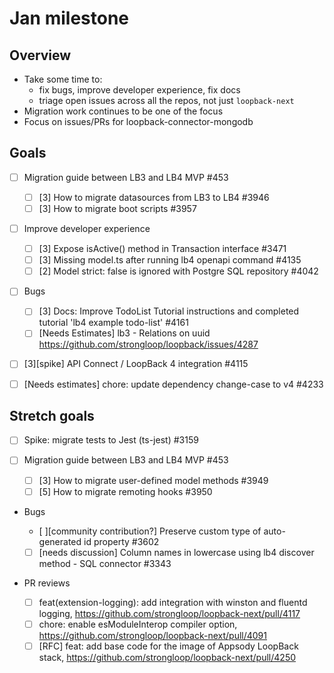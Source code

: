 # Jan milestone

## Overview

- Take some time to:
  - fix bugs, improve developer experience, fix docs
  - triage open issues across all the repos, not just `loopback-next`
- Migration work continues to be one of the focus
- Focus on issues/PRs for loopback-connector-mongodb

## Goals

- [ ] Migration guide between LB3 and LB4 MVP #453

  - [ ] [3] How to migrate datasources from LB3 to LB4 #3946
  - [ ] [3] How to migrate boot scripts #3957

- [ ] Improve developer experience

  - [ ] [3] Expose isActive() method in Transaction interface #3471
  - [ ] [3] Missing model.ts after running lb4 openapi command #4135
  - [ ] [2] Model strict: false is ignored with Postgre SQL repository #4042

- [ ] Bugs

  - [ ] [3] Docs: Improve TodoList Tutorial instructions and completed tutorial
        'lb4 example todo-list' #4161
  - [ ] [Needs Estimates] lb3 - Relations on uuid
        https://github.com/strongloop/loopback/issues/4287

- [ ] [3][spike] API Connect / LoopBack 4 integration #4115

- [ ] [Needs estimates] chore: update dependency change-case to v4 #4233

## Stretch goals

- [ ] Spike: migrate tests to Jest (ts-jest) #3159

- [ ] Migration guide between LB3 and LB4 MVP #453

  - [ ] [3] How to migrate user-defined model methods #3949
  - [ ] [5] How to migrate remoting hooks #3950

- Bugs

  - [ ][community contribution?] Preserve custom type of auto-generated id
    property #3602
  - [ ] [needs discussion] Column names in lowercase using lb4 discover method -
        SQL connector #3343

- PR reviews
  - [ ] feat(extension-logging): add integration with winston and fluentd
        logging, https://github.com/strongloop/loopback-next/pull/4117
  - [ ] chore: enable esModuleInterop compiler option,
        https://github.com/strongloop/loopback-next/pull/4091
  - [ ] [RFC] feat: add base code for the image of Appsody LoopBack stack,
        https://github.com/strongloop/loopback-next/pull/4250
